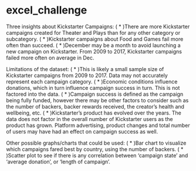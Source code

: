 # excel_challenge
Three insights about Kickstarter Campaigns:
 ( * )There are more Kickstarter campaigns created for Theater and Plays than for any other category or subcategory.
 ( * )Kickstarter campaigns about Food and Games fail more often than succeed. 
 ( * )December may be a month to avoid launching a new campaign on Kickstarter. From 2009 to 2017, Kickstarter campaigns failed more often on average in Dec. 

Limitations of the dataset:
 ( * )This is likely a small sample size of Kickstarter campaigns from 2009 to 2017. Data may not accurately represent each campaign category. 
 ( * )Economic conditions influence donations, which in turn influence campaign success in turn. This is not factored into the data.
 ( * )Campaign success is defined as the campaign being fully funded, however there may be other factors to consider such as the number of backers, backer rewards received, the creator’s health and wellbeing, etc.
 ( * )Kickstarter’s product has evolved over the years. The data does not factor in the overall number of Kickstarter users as the product has grown. Platform advertising, product changes and total number of users may have had an effect on campaign success as well. 

Other possible graphs/charts that could be used:
 ( * )Bar chart to visualize which campaigns fared best by country, using the number of backers.
 ( * )Scatter plot to see if there is any correlation between ‘campaign state’ and ‘average donation’, or ‘length of campaign’.
